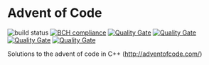 # Advent of Code
![build status](https://travis-ci.org/arnokamphuis/AdventOfCode.svg?branch=master)
[![BCH compliance](https://bettercodehub.com/edge/badge/arnokamphuis/AdventOfCode?branch=master)](https://bettercodehub.com/)
[![Quality Gate](https://sonarcloud.io/api/badges/measure?key=arno:adventofcode&metric=lines&template=FLAT)](https://sonarcloud.io)
[![Quality Gate](https://sonarcloud.io/api/badges/measure?key=arno:adventofcode&metric=bugs&template=FLAT)](https://sonarcloud.io)
[![Quality Gate](https://sonarcloud.io/api/badges/measure?key=arno:adventofcode&metric=blocker_violations&template=FLAT)](https://sonarcloud.io)
[![Quality Gate](https://sonarcloud.io/api/badges/measure?key=arno:adventofcode&metric=critical_violations&template=FLAT)](https://sonarcloud.io)

Solutions to the advent of code in C++ (http://adventofcode.com/)

